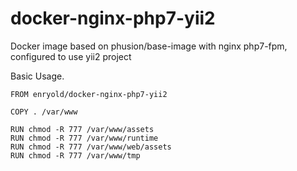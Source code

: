 # docker-nginx-php7-yii2
Docker image based on phusion/base-image with nginx php7-fpm, configured to use yii2 project


Basic Usage.

```
FROM enryold/docker-nginx-php7-yii2

COPY . /var/www

RUN chmod -R 777 /var/www/assets
RUN chmod -R 777 /var/www/runtime
RUN chmod -R 777 /var/www/web/assets
RUN chmod -R 777 /var/www/tmp
